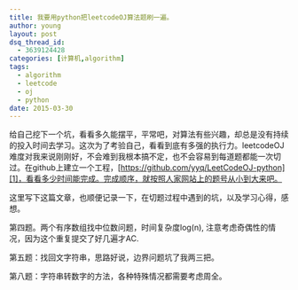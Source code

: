 ```yaml
---
title: 我要用python把leetcodeOJ算法题刷一遍。
author: young
layout: post
dsq_thread_id:
  - 3639124428
categories: [计算机,algorithm]
tags:
  - algorithm
  - leetcode
  - oj
  - python
date: 2015-03-30
---
```

给自己挖下一个坑，看看多久能摆平，平常吧，对算法有些兴趣，却总是没有持续的投入时间去学习。这次为了考验自己，看看到底有多强的执行力。leetcodeOJ难度对我来说刚刚好，不会难到我根本搞不定，也不会容易到每道题都能一次切过。在github上建立一个工程，[https://github.com/yyq/LeetCodeOJ-python][1]，看看多少时间能完成。完成顺序，就按照人家网站上的题号从小到大来吧。

这里写下这篇文章，也顺便记录一下，在切题过程中遇到的坑，以及学习心得，感想。

第四题。两个有序数组找中位数问题，时间复杂度log(n), 注意考虑奇偶性的情况，因为这个重复提交了好几遍才AC.

第五题：找回文字符串，思路好说，边界问题坑了我两三把。

第八题：字符串转数字的方法，各种特殊情况都需要考虑周全。

 [1]: https://github.com/yyq/LeetCodeOJ-python "https://github.com/yyq/LeetCodeOJ-python"